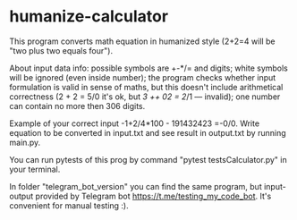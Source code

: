 # humanize-calculator
This program converts math equation in humanized style
(2+2=4 will be "two plus two equals four").

About input data info:
    possible symbols are +-*/= and digits;
    white symbols will be ignored (even inside number);
    the program checks whether input formulation is valid in sense of maths,
but this doesn't include arithmetical correctness
(2 + 2 = 5/0 it's ok, but  *3 ++ 02 = 2*/1 — invalid);
    one number can contain no more then 306 digits.

Example of your correct input -1+2/4*100    - 191432423 =-0/0.
Write equation to be converted in input.txt and see result in output.txt by running main.py.

You can run pytests of this prog by command "pytest testsCalculator.py" in your terminal.

In folder "telegram_bot_version" you can find the same program, but input-output provided by Telegram bot https://t.me/testing_my_code_bot. It's convenient for manual testing :).
